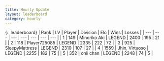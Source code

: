 ```yaml
---
title: Hourly Update
layout: leaderboard
category: hourly
---
```


{: .leaderboard}
| Rank | LV | Player | Division | Elo | Wins | Losses |
| --- | --- | --- | --- | --- | --- | --- |
| <span data-change="0">1</span> | 149 | <span title="ID: 456466">Minoriko Aki</span> | LEGEND | <span data-change="0">2400</span> | <span data-change="0">195</span> | <span data-change="0">21</span> |
| <span data-change="0">2</span> | 118 | <span title="ID: 725085">Player725085</span> | LEGEND | <span data-change="0">2335</span> | <span data-change="0">222</span> | <span data-change="0">72</span> |
| <span data-change="0">3</span> | 925 | <span title="ID: 153129">SleepyMattress</span> | LEGEND | <span data-change="15">2310</span> | <span data-change="3">107</span> | <span data-change="0">27</span> |
| <span data-change="0">4</span> | 1559 | <span title="ID: 451068">Jhin, Virtuoso</span> | LEGEND | <span data-change="0">2255</span> | <span data-change="0">182</span> | <span data-change="0">75</span> |
| <span data-change="0">5</span> | 352 | <span title="ID: 614761">onii chan</span> | LEGEND | <span data-change="0">2248</span> | <span data-change="0">74</span> | <span data-change="0">5</span> |
